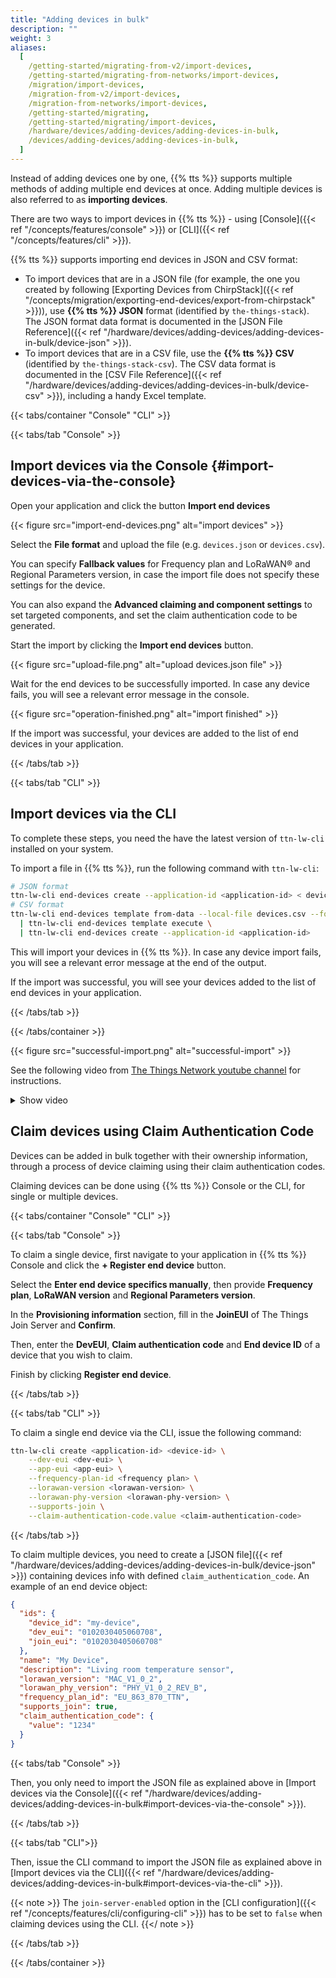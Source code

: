 ```yaml
---
title: "Adding devices in bulk"
description: ""
weight: 3
aliases:
  [
    /getting-started/migrating-from-v2/import-devices,
    /getting-started/migrating-from-networks/import-devices,
    /migration/import-devices,
    /migration-from-v2/import-devices,
    /migration-from-networks/import-devices,
    /getting-started/migrating,
    /getting-started/migrating/import-devices,
    /hardware/devices/adding-devices/adding-devices-in-bulk,
    /devices/adding-devices/adding-devices-in-bulk,
  ]
---
```


Instead of adding devices one by one, {{% tts %}} supports multiple methods of adding multiple end devices at once. Adding multiple devices is also referred to as **importing devices**.

<!--more-->

There are two ways to import devices in {{% tts %}} - using [Console]({{< ref "/concepts/features/console" >}}) or [CLI]({{< ref "/concepts/features/cli" >}}).

{{% tts %}} supports importing end devices in JSON and CSV format:

- To import devices that are in a JSON file (for example, the one you created by following [Exporting Devices from ChirpStack]({{< ref "/concepts/migration/exporting-end-devices/export-from-chirpstack" >}})), use **{{% tts %}} JSON** format (identified by `the-things-stack`). The JSON format data format is documented in the [JSON File Reference]({{< ref "/hardware/devices/adding-devices/adding-devices-in-bulk/device-json" >}}).
- To import devices that are in a CSV file, use the **{{% tts %}} CSV** (identified by `the-things-stack-csv`). The CSV data format is documented in the [CSV File Reference]({{< ref "/hardware/devices/adding-devices/adding-devices-in-bulk/device-csv" >}}), including a handy Excel template.

{{< tabs/container "Console" "CLI" >}}

{{< tabs/tab "Console" >}}

## Import devices via the Console {#import-devices-via-the-console}

Open your application and click the button **Import end devices**

{{< figure src="import-end-devices.png" alt="import devices" >}}

Select the **File format** and upload the file (e.g. `devices.json` or `devices.csv`).

You can specify **Fallback values** for Frequency plan and LoRaWAN® and Regional Parameters version, in case the import file does not specify these settings for the device.

You can also expand the **Advanced claiming and component settings** to set targeted components, and set the claim authentication code to be generated.

Start the import by clicking the **Import end devices** button.

{{< figure src="upload-file.png" alt="upload devices.json file" >}}

Wait for the end devices to be successfully imported. In case any device fails, you will see a relevant error message in the console.

{{< figure src="operation-finished.png" alt="import finished" >}}

If the import was successful, your devices are added to the list of end devices in your application.

{{< /tabs/tab >}}

{{< tabs/tab "CLI" >}}

## Import devices via the CLI

To complete these steps, you need the have the latest version of `ttn-lw-cli` installed on your system.

To import a file in {{% tts %}}, run the following command with `ttn-lw-cli`:

```bash
# JSON format
ttn-lw-cli end-devices create --application-id <application-id> < devices.json
# CSV format
ttn-lw-cli end-devices template from-data --local-file devices.csv --format-id the-things-stack-csv \
  | ttn-lw-cli end-devices template execute \
  | ttn-lw-cli end-devices create --application-id <application-id>
```

This will import your devices in {{% tts %}}. In case any device import fails, you will see a relevant error message at the end of the output.

If the import was successful, you will see your devices added to the list of end devices in your application.

{{< /tabs/tab >}}

{{< /tabs/container >}}

{{< figure src="successful-import.png" alt="successful-import" >}}

See the following video from [The Things Network youtube channel](https://youtu.be/ouz-VuiosU4) for instructions.

<details><summary>Show video</summary>
{{< youtube "ouz-VuiosU4" >}}
</details>

## Claim devices using Claim Authentication Code

Devices can be added in bulk together with their ownership information, through a process of device claiming using their claim authentication codes.

Claiming devices can be done using {{% tts %}} Console or the CLI, for single or multiple devices.

{{< tabs/container "Console" "CLI" >}}

{{< tabs/tab "Console" >}}

To claim a single device, first navigate to your application in {{% tts %}} Console and click the **+ Register end device** button.

Select the **Enter end device specifics manually**, then provide **Frequency plan**, **LoRaWAN version** and **Regional Parameters version**.

In the **Provisioning information** section, fill in the **JoinEUI** of The Things Join Server and **Confirm**.

Then, enter the **DevEUI**, **Claim authentication code** and **End device ID** of a device that you wish to claim.

Finish by clicking **Register end device**.

{{< /tabs/tab >}}

{{< tabs/tab "CLI" >}}

To claim a single end device via the CLI, issue the following command:

```bash
ttn-lw-cli create <application-id> <device-id> \
    --dev-eui <dev-eui> \
    --app-eui <app-eui> \
    --frequency-plan-id <frequency plan> \
    --lorawan-version <lorawan-version> \
    --lorawan-phy-version <lorawan-phy-version> \
    --supports-join \
    --claim-authentication-code.value <claim-authentication-code>
```

{{< /tabs/tab >}}

To claim multiple devices, you need to create a [JSON file]({{< ref "/hardware/devices/adding-devices/adding-devices-in-bulk/device-json" >}}) containing devices info with defined `claim_authentication_code`. An example of an end device object:

```json
{
  "ids": {
    "device_id": "my-device",
    "dev_eui": "0102030405060708",
    "join_eui": "0102030405060708"
  },
  "name": "My Device",
  "description": "Living room temperature sensor",
  "lorawan_version": "MAC_V1_0_2",
  "lorawan_phy_version": "PHY_V1_0_2_REV_B",
  "frequency_plan_id": "EU_863_870_TTN",
  "supports_join": true,
  "claim_authentication_code": {
    "value": "1234"
  }
}
```

{{< tabs/tab "Console" >}}

Then, you only need to import the JSON file as explained above in [Import devices via the Console]({{< ref "/hardware/devices/adding-devices/adding-devices-in-bulk#import-devices-via-the-console" >}}).

{{< /tabs/tab >}}

{{< tabs/tab "CLI">}}

Then, issue the CLI command to import the JSON file as explained above in [Import devices via the CLI]({{< ref "/hardware/devices/adding-devices/adding-devices-in-bulk#import-devices-via-the-cli" >}}).

{{< note >}} The `join-server-enabled` option in the [CLI configuration]({{< ref "/concepts/features/cli/configuring-cli" >}}) has to be set to `false` when claiming devices using the CLI. {{</ note >}}

{{< /tabs/tab >}}

{{< /tabs/container >}}
